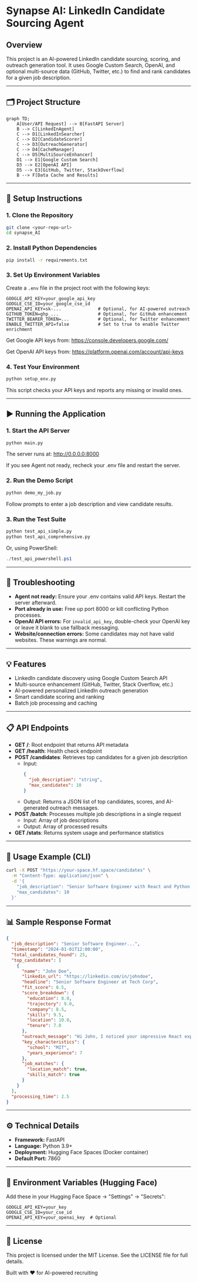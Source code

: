 

# Synapse AI: LinkedIn Candidate Sourcing Agent

## Overview

This project is an AI-powered LinkedIn candidate sourcing, scoring, and outreach generation tool. It uses Google Custom Search, OpenAI, and optional multi-source data (GitHub, Twitter, etc.) to find and rank candidates for a given job description.

---

## 🗂️ Project Structure

```mermaid
graph TD;
    A[User/API Request] --> B[FastAPI Server]
    B --> C[LinkedInAgent]
    C --> D1[LinkedInSearcher]
    C --> D2[CandidateScorer]
    C --> D3[OutreachGenerator]
    C --> D4[CacheManager]
    C --> D5[MultiSourceEnhancer]
    D1 --> E1[Google Custom Search]
    D3 --> E2[OpenAI API]
    D5 --> E3[GitHub, Twitter, StackOverflow]
    B --> F[Data Cache and Results]
```

---

## 🚀 Setup Instructions

### 1. Clone the Repository

```bash
git clone <your-repo-url>
cd synapse_AI
```

### 2. Install Python Dependencies

```bash
pip install -r requirements.txt
```

### 3. Set Up Environment Variables

Create a `.env` file in the project root with the following keys:

```env
GOOGLE_API_KEY=your_google_api_key
GOOGLE_CSE_ID=your_google_cse_id
OPENAI_API_KEY=sk-...              # Optional, for AI-powered outreach
GITHUB_TOKEN=ghp_...               # Optional, for GitHub enhancement
TWITTER_BEARER_TOKEN=...           # Optional, for Twitter enhancement
ENABLE_TWITTER_API=false           # Set to true to enable Twitter enrichment
```

Get Google API keys from: https://console.developers.google.com/

Get OpenAI API keys from: https://platform.openai.com/account/api-keys

### 4. Test Your Environment

```bash
python setup_env.py
```

This script checks your API keys and reports any missing or invalid ones.

---

## ▶️ Running the Application

### 1. Start the API Server

```bash
python main.py
```

The server runs at: http://0.0.0.0:8000

If you see Agent not ready, recheck your .env file and restart the server.

### 2. Run the Demo Script

```bash
python demo_my_job.py
```

Follow prompts to enter a job description and view candidate results.

### 3. Run the Test Suite

```bash
python test_api_simple.py
python test_api_comprehensive.py
```

Or, using PowerShell:

```powershell
./test_api_powershell.ps1
```

---

## 🧩 Troubleshooting

- **Agent not ready:** Ensure your .env contains valid API keys. Restart the server afterward.
- **Port already in use:** Free up port 8000 or kill conflicting Python processes.
- **OpenAI API errors:** For `invalid_api_key`, double-check your OpenAI key or leave it blank to use fallback messaging.
- **Website/connection errors:** Some candidates may not have valid websites. These warnings are normal.

---

## 💡 Features

- LinkedIn candidate discovery using Google Custom Search API
- Multi-source enhancement (GitHub, Twitter, Stack Overflow, etc.)
- AI-powered personalized LinkedIn outreach generation
- Smart candidate scoring and ranking
- Batch job processing and caching

---

## 📋 API Endpoints

- **GET /**: Root endpoint that returns API metadata
- **GET /health**: Health check endpoint
- **POST /candidates**: Retrieves top candidates for a given job description
  - Input:
    ```json
    {
      "job_description": "string",
      "max_candidates": 10
    }
    ```
  - Output: Returns a JSON list of top candidates, scores, and AI-generated outreach messages.
- **POST /batch**: Processes multiple job descriptions in a single request
  - Input: Array of job descriptions
  - Output: Array of processed results
- **GET /stats**: Returns system usage and performance statistics

---

## 🧪 Usage Example (CLI)

```bash
curl -X POST "https://your-space.hf.space/candidates" \
  -H "Content-Type: application/json" \
  -d '{
    "job_description": "Senior Software Engineer with React and Python experience",
    "max_candidates": 10
  }'
```

---

## 📊 Sample Response Format

```json
{
  "job_description": "Senior Software Engineer...",
  "timestamp": "2024-01-01T12:00:00",
  "total_candidates_found": 25,
  "top_candidates": [
    {
      "name": "John Doe",
      "linkedin_url": "https://linkedin.com/in/johndoe",
      "headline": "Senior Software Engineer at Tech Corp",
      "fit_score": 8.5,
      "score_breakdown": {
        "education": 8.0,
        "trajectory": 9.0,
        "company": 8.5,
        "skills": 9.5,
        "location": 10.0,
        "tenure": 7.0
      },
      "outreach_message": "Hi John, I noticed your impressive React experience...",
      "key_characteristics": {
        "school": "MIT",
        "years_experience": 7
      },
      "job_matches": {
        "location_match": true,
        "skills_match": true
      }
    }
  ],
  "processing_time": 2.5
}
```

---

## ⚙️ Technical Details

- **Framework:** FastAPI
- **Language:** Python 3.9+
- **Deployment:** Hugging Face Spaces (Docker container)
- **Default Port:** 7860

---

## 🔐 Environment Variables (Hugging Face)

Add these in your Hugging Face Space → "Settings" → "Secrets":

```env
GOOGLE_API_KEY=your_key
GOOGLE_CSE_ID=your_cse_id
OPENAI_API_KEY=your_openai_key  # Optional
```

---

## 🪪 License

This project is licensed under the MIT License.
See the LICENSE file for full details.

Built with ❤️ for AI-powered recruiting
